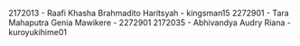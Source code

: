 2172013 - Raafi Khasha Brahmadito Haritsyah - kingsman15
2272901 - Tara Mahaputra Genia Mawikere - 2272901
2172035 - Abhivandya Audry Riana - kuroyukihime01
